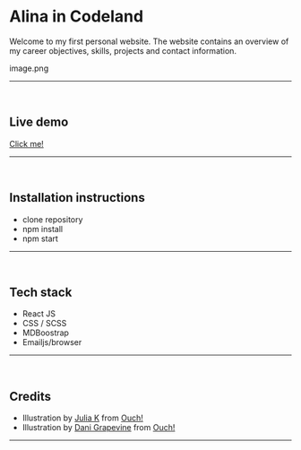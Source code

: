 # Alina in Codeland

Welcome to my first personal website. The website contains an overview of my career objectives, skills, projects and contact information. 

image.png 

---
</br>

## Live demo 

[Click me!](https://alina-in-codeland.netlify.app/#home)

---
</br>

## Installation instructions

- clone repository
- npm install
- npm start


--- 

</br>

## Tech stack 

- React JS 
- CSS / SCSS
- MDBoostrap
- Emailjs/browser 

---

</br> 

## Credits 

- Illustration by <a href="https://icons8.com/illustrations/author/mNCLibjicqSz">Julia K</a> from <a href="https://icons8.com/illustrations">Ouch!</a>
- Illustration by <a href="https://icons8.com/illustrations/author/JTmm71Rqvb2T">Dani Grapevine</a> from <a href="https://icons8.com/illustrations">Ouch!</a>

---